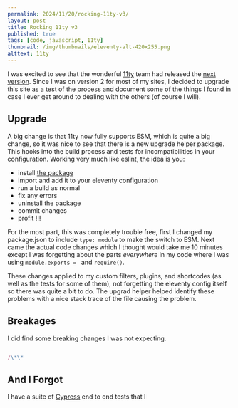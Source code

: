 ```yaml
---
permalink: 2024/11/20/rocking-11ty-v3/
layout: post
title: Rocking 11ty v3
published: true
tags: [code, javascript, 11ty]
thumbnail: /img/thumbnails/eleventy-alt-420x255.png
alttext: 11ty
---
```


I was excited to see that the wonderful [11ty](https://www.11ty.dev) team had released the [next version](https://github.com/11ty/eleventy/releases/tag/v3.0.0). 
Since I was on version 2 for most of my sites,
I decided to upgrade this site as a test of the process and document some of the things I found in case I ever get around to dealing with the others (of course I will).

## Upgrade 

A big change is that 11ty now fully supports ESM, which is quite a big change, so it was nice to see that there is a new upgrade helper package. 
This hooks into the build process and tests for incompatibilities in your configuration. Working very much like eslint, the idea is you:

* install [the package](https://www.11ty.dev/docs/plugins/upgrade-help/) 
* import and add it to your eleventy configuration
* run a build as normal
* fix any errors
* uninstall the package
* commit changes
* profit !!!

For the most part, this was completely trouble free, first I changed my package.json to include ```type: module``` to make the switch to ESM. Next came the actual 
code changes which I thought would take me 10 minutes except I was forgetting about the parts *everywhere* in my code where I was using 
```module.exports = ``` and ```require()```. 

These changes applied to my custom filters, plugins, and shortcodes (as well as the tests for some of them), not forgetting the eleventy config itself so there was quite a 
bit to do. The upgrad helper helped identify these problems with a nice stack trace of the file causing the problem.


## Breakages

I did find some breaking changes I was not expecting. 

```javascript

/\*\*


```

## And I Forgot

I have a suite of [Cypress](https://cypress.io) end to end tests that I 
